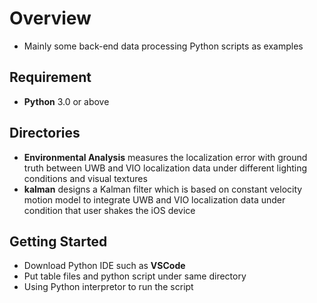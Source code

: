 # Overview

* Mainly some back-end data processing Python scripts as examples

## Requirement

* __Python__ 3.0 or above

## Directories

* __Environmental Analysis__ measures the localization error with ground truth between UWB and VIO localization data under different lighting conditions and visual textures
* __kalman__ designs a Kalman filter which is based on constant velocity motion model to integrate UWB and VIO localization data under condition that user shakes the iOS device

## Getting Started

* Download Python IDE such as __VSCode__
* Put table files and python script under same directory
* Using Python interpretor to run the script
